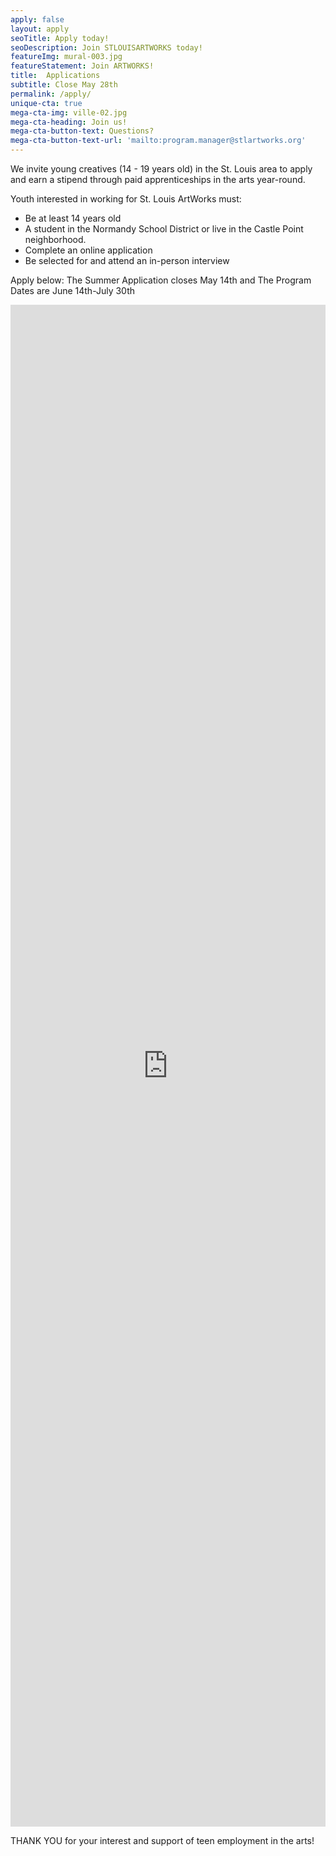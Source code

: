 ```yaml
---
apply: false
layout: apply
seoTitle: Apply today!
seoDescription: Join STLOUISARTWORKS today!
featureImg: mural-003.jpg
featureStatement: Join ARTWORKS!
title:  Applications
subtitle: Close May 28th
permalink: /apply/
unique-cta: true
mega-cta-img: ville-02.jpg
mega-cta-heading: Join us!
mega-cta-button-text: Questions?
mega-cta-button-text-url: 'mailto:program.manager@stlartworks.org'
---
```

We invite young creatives (14 - 19 years old) in the St. Louis area to apply and earn a stipend through paid apprenticeships in the arts year-round.

Youth interested in working for St. Louis ArtWorks must:
- Be at least 14 years old
- A student in the Normandy School District or live in the Castle Point neighborhood. 
- Complete an online application
- Be selected for and attend an in-person interview

Apply below:
The Summer Application closes May 14th and The Program Dates are June 14th-July 30th

<iframe style="width: 100%" src="https://docs.google.com/forms/d/e/1FAIpQLScVcvYV5fQq1NQEfqkvtsQJgBYH9WE3pFmRQ8c1Jgh7zBxiYg/viewform?embedded=true" width="100%" height="2435" frameborder="0" marginheight="0" marginwidth="0">Loading…</iframe>

THANK YOU for your interest and support of teen employment in the arts!
